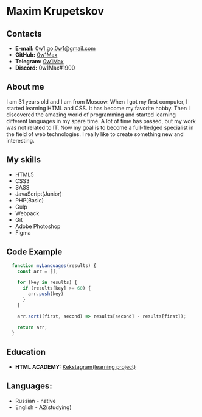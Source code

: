 # **Maxim Krupetskov**

## Contacts
* **E-mail:** [0w1.go.0w1@gmail.com](mailto:0w1.go.0w1@gmail.com)
* **GitHub:** [0w1Max](https://github.com/0w1Max)
* **Telegram:** [0w1Max](https://t.me/Ow1max)
* **Discord:** 0w1Max#1900

## About me
I am 31 years old and I am from Moscow. When I got my first computer, I started learning HTML and CSS. It has become my favorite hobby. Then I discovered the amazing world of programming and started learning different languages in my spare time. A lot of time has passed, but my work was not related to IT. Now my goal is to become a full-fledged specialist in the field of web technologies. I really like to create something new and interesting.

## My skills
* HTML5
* CSS3
* SASS
* JavaScript(Junior)
* PHP(Basic)
* Gulp
* Webpack
* Git
* Adobe Photoshop
* Figma

## Code Example
```javascript
  function myLanguages(results) {
    const arr = [];

    for (key in results) {
      if (results[key] >= 60) {
        arr.push(key)
      }
    }
  
    arr.sort((first, second) => results[second] - results[first]);

    return arr;
  }
```

## Education
* **HTML ACADEMY:** [Kekstagram(learning project)](https://github.com/0w1Max/93718-kekstagram-25)

## Languages:
* Russian - native
* English - A2(studying)
